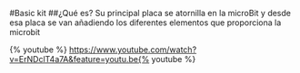 #Basic kit
##¿Qué es?
Su principal placa se atornilla en la microBit y desde esa placa se van añadiendo los diferentes elementos que proporciona la microbit

{% youtube %} https://www.youtube.com/watch?v=ErNDclT4a7A&feature=youtu.be{% youtube %} 

